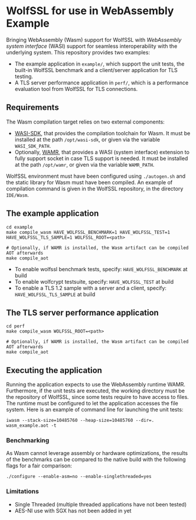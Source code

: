 # WolfSSL for use in WebAssembly Example
Bringing WebAssembly (Wasm) support for WolfSSL with *WebAssembly system interface* (WASI) support for seamless interoperability with the underlying system. This repository provides two examples:

- The example application in `example/`, which support the unit tests, the built-in WolfSSL benchmark and a client/server application for TLS testing.
- A TLS server performance application in `perf/`, which is a performance evaluation tool from WolfSSL for TLS connections.

## Requirements
The Wasm compilation target relies on two external components:

- [WASI-SDK](https://github.com/WebAssembly/wasi-sdk), that provides the compilation toolchain for Wasm. It must be installed at the path `/opt/wasi-sdk`, or given via the variable `WASI_SDK_PATH`.
- Optionally, [WAMR](https://github.com/bytecodealliance/wasm-micro-runtime), that provides a WASI (system interface) extension to fully support socket in case TLS support is needed. It must be installed at the path `/opt/wamr`, or given via the variable `WAMR_PATH`.

WolfSSL environment must have been configured using `./autogen.sh` and the static library for Wasm must have been compiled.
An example of compilation command is given in the WolfSSL repository, in the directory `IDE/Wasm`.

## The example application
```
cd example
make compile_wasm HAVE_WOLFSSL_BENCHMARK=1 HAVE_WOLFSSL_TEST=1 HAVE_WOLFSSL_TLS_SAMPLE=1 WOLFSSL_ROOT=<path>

# Optionally, if WAMR is installed, the Wasm artifact can be compiled AOT afterwards
make compile_aot
```

- To enable wolfssl benchmark tests, specify: `HAVE_WOLFSSL_BENCHMARK` at build
- To enable wolfcrypt testsuite, specify: `HAVE_WOLFSSL_TEST` at build
- To enable a TLS 1.2 sample with a server and a client, specify: `HAVE_WOLFSSL_TLS_SAMPLE` at build

## The TLS server performance application
```
cd perf
make compile_wasm WOLFSSL_ROOT=<path>

# Optionally, if WAMR is installed, the Wasm artifact can be compiled AOT afterwards
make compile_aot
```

## Executing the application

Running the application expects to use the WebAssembly runtime WAMR.
Furthermore, if the unit tests are executed, the working directory must be the repository of WolfSSL, since some tests require to have access to files.
The runtime must be configured to let the application accesses the file system.
Here is an example of command line for launching the unit tests:

```
iwasm --stack-size=10485760 --heap-size=10485760 --dir=. wasm_example.aot -t
```

### Benchmarking

As Wasm cannot leverage assembly or hardware optimizations, the results of the benchmarks can be compared to the native build with the following flags for a fair comparison:

```
./configure --enable-asm=no --enable-singlethreaded=yes
```

### Limitations
- Single Threaded (multiple threaded applications have not been tested)
- AES-NI use with SGX has not been added in yet
